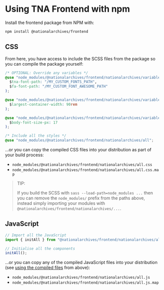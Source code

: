 # Using TNA Frontend with npm

Install the frontend package from NPM with:

```sh
npm install @nationalarchives/frontend
```

## CSS

From here, you have access to include the SCSS files from the package so you can compile the package yourself:

```css
/* OPTIONAL: Override any variables */
@use "node_modules/@nationalarchives/frontend/nationalarchives/variables/assets" with (
  $tna-font-path: "/MY_CUSTOM_FONTS_PATH",
  $fa-font-path: "/MY_CUSTOM_FONT_AWESOME_PATH"
);

@use "node_modules/@nationalarchives/frontend/nationalarchives/variables/grid" with (
  $largest-container-width: 90rem
);

@use "node_modules/@nationalarchives/frontend/nationalarchives/variables/typography" with (
  $body-font-size-px: 17
);

/* Include all the styles */
@use "node_modules/@nationalarchives/frontend/nationalarchives/all";
```

...or you can copy the compiled CSS files into your distribution as part of your build process:

- `node_modules/@nationalarchives/frontend/nationalarchives/all.css`
- `node_modules/@nationalarchives/frontend/nationalarchives/all.css.map`

> TIP:
>
> If you build the SCSS with `sass --load-path=node_modules ...` then you can remove the `node_modules/` prefix from the paths above, instead simply importing your modules with `@nationalarchives/frontend/nationalarchives/...`.

## JavaScript

```JavaScript
// Import all the JavaScript
import { initAll } from "@nationalarchives/frontend/nationalarchives/all.mjs";

// Initialise all the components
initAll();
```

...or you can copy any of the compiled JavaScript files into your distribution (see [using the compiled files](#using-the-compiled-files) from above):

- `node_modules/@nationalarchives/frontend/nationalarchives/all.js`
- `node_modules/@nationalarchives/frontend/nationalarchives/all.js.map`
